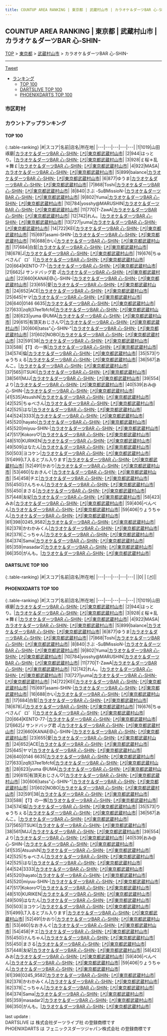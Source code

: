 ```yaml
---
title: COUNTUP AREA RANKING | 東京都 | 武蔵村山市 | カラオケ＆ダーツBAR 心-SHIN-
---
```

## COUNTUP AREA RANKING | 東京都 | 武蔵村山市 | カラオケ＆ダーツBAR 心-SHIN-

[TOP](/darts/rank/) > [東京都](/darts/rank/東京都/) > [武蔵村山市](/darts/rank/東京都/武蔵村山市/) > カラオケ＆ダーツBAR 心-SHIN-

___

<a href="https://twitter.com/share?ref_src=twsrc%5Etfw" data-text="COUNTUP AREA RANKING | 東京都武蔵村山市カラオケ＆ダーツBAR 心-SHIN-" class="twitter-share-button" data-hashtags="DARTSLIVE,PHOENIXDARTS,darts,ダーツ" data-show-count="false">Tweet</a>

* [ランキング](#カウントアップランキング)
    * [TOP 100](#top-100)
    * [DARTSLIVE TOP 100](#dartslive-top-100)
    * [PHOENIXDARTS TOP 100](#phoenixdarts-top-100)

### 市区町村

<ul>

</ul>

### カウントアップランキング

#### TOP 100



{:.table-ranking}
|#|スコア|名前|店名|所在地|
|---|---|---|---|---|
|1|1019|<span class="rank-name-pd">山田　琢磨</span>|<a href="/darts/rank/shops/86642.html">カラオケ＆ダーツBAR 心-SHIN-</a> <a href="https://vs.phoenixdarts.com/jp/shop/shopDetailInfo/s_86642?s_seq=86642">[↗]</a>|<a href="/darts/rank/東京都/武蔵村山市">東京都武蔵村山市</a>|
|2|944|<span class="rank-name-pd">はっとり。</span>|<a href="/darts/rank/shops/86642.html">カラオケ＆ダーツBAR 心-SHIN-</a> <a href="https://vs.phoenixdarts.com/jp/shop/shopDetailInfo/s_86642?s_seq=86642">[↗]</a>|<a href="/darts/rank/東京都/武蔵村山市">東京都武蔵村山市</a>|
|3|928|<span class="rank-name-pd">￡桜＊乱＊舞￡</span>|<a href="/darts/rank/shops/86642.html">カラオケ＆ダーツBAR 心-SHIN-</a> <a href="https://vs.phoenixdarts.com/jp/shop/shopDetailInfo/s_86642?s_seq=86642">[↗]</a>|<a href="/darts/rank/東京都/武蔵村山市">東京都武蔵村山市</a>|
|4|922|<span class="rank-name-pd">MASA</span>|<a href="/darts/rank/shops/86642.html">カラオケ＆ダーツBAR 心-SHIN-</a> <a href="https://vs.phoenixdarts.com/jp/shop/shopDetailInfo/s_86642?s_seq=86642">[↗]</a>|<a href="/darts/rank/東京都/武蔵村山市">東京都武蔵村山市</a>|
|5|899|<span class="rank-name-pd">balance</span>|<a href="/darts/rank/shops/86642.html">カラオケ＆ダーツBAR 心-SHIN-</a> <a href="https://vs.phoenixdarts.com/jp/shop/shopDetailInfo/s_86642?s_seq=86642">[↗]</a>|<a href="/darts/rank/東京都/武蔵村山市">東京都武蔵村山市</a>|
|6|877|<span class="rank-name-pd">ゆうま</span>|<a href="/darts/rank/shops/86642.html">カラオケ＆ダーツBAR 心-SHIN-</a> <a href="https://vs.phoenixdarts.com/jp/shop/shopDetailInfo/s_86642?s_seq=86642">[↗]</a>|<a href="/darts/rank/東京都/武蔵村山市">東京都武蔵村山市</a>|
|7|868|<span class="rank-name-pd">Toshi</span>|<a href="/darts/rank/shops/86642.html">カラオケ＆ダーツBAR 心-SHIN-</a> <a href="https://vs.phoenixdarts.com/jp/shop/shopDetailInfo/s_86642?s_seq=86642">[↗]</a>|<a href="/darts/rank/東京都/武蔵村山市">東京都武蔵村山市</a>|
|8|840|<span class="rank-name-pd">さぶ -SuBMissioN-</span>|<a href="/darts/rank/shops/86642.html">カラオケ＆ダーツBAR 心-SHIN-</a> <a href="https://vs.phoenixdarts.com/jp/shop/shopDetailInfo/s_86642?s_seq=86642">[↗]</a>|<a href="/darts/rank/東京都/武蔵村山市">東京都武蔵村山市</a>|
|9|802|<span class="rank-name-pd">Yuma</span>|<a href="/darts/rank/shops/86642.html">カラオケ＆ダーツBAR 心-SHIN-</a> <a href="https://vs.phoenixdarts.com/jp/shop/shopDetailInfo/s_86642?s_seq=86642">[↗]</a>|<a href="/darts/rank/東京都/武蔵村山市">東京都武蔵村山市</a>|
|10|784|<span class="rank-name-pd">yosshy@MARUSHIN</span>|<a href="/darts/rank/shops/86642.html">カラオケ＆ダーツBAR 心-SHIN-</a> <a href="https://vs.phoenixdarts.com/jp/shop/shopDetailInfo/s_86642?s_seq=86642">[↗]</a>|<a href="/darts/rank/東京都/武蔵村山市">東京都武蔵村山市</a>|
|11|770|<span class="rank-name-pd">T-ZawA</span>|<a href="/darts/rank/shops/86642.html">カラオケ＆ダーツBAR 心-SHIN-</a> <a href="https://vs.phoenixdarts.com/jp/shop/shopDetailInfo/s_86642?s_seq=86642">[↗]</a>|<a href="/darts/rank/東京都/武蔵村山市">東京都武蔵村山市</a>|
|12|742|<span class="rank-name-pd">れん。</span>|<a href="/darts/rank/shops/86642.html">カラオケ＆ダーツBAR 心-SHIN-</a> <a href="https://vs.phoenixdarts.com/jp/shop/shopDetailInfo/s_86642?s_seq=86642">[↗]</a>|<a href="/darts/rank/東京都/武蔵村山市">東京都武蔵村山市</a>|
|13|727|<span class="rank-name-pd">yuma</span>|<a href="/darts/rank/shops/86642.html">カラオケ＆ダーツBAR 心-SHIN-</a> <a href="https://vs.phoenixdarts.com/jp/shop/shopDetailInfo/s_86642?s_seq=86642">[↗]</a>|<a href="/darts/rank/東京都/武蔵村山市">東京都武蔵村山市</a>|
|14|722|<span class="rank-name-pd">KEI</span>|<a href="/darts/rank/shops/86642.html">カラオケ＆ダーツBAR 心-SHIN-</a> <a href="https://vs.phoenixdarts.com/jp/shop/shopDetailInfo/s_86642?s_seq=86642">[↗]</a>|<a href="/darts/rank/東京都/武蔵村山市">東京都武蔵村山市</a>|
|15|697|<span class="rank-name-pd">asami-SHIN-</span>|<a href="/darts/rank/shops/86642.html">カラオケ＆ダーツBAR 心-SHIN-</a> <a href="https://vs.phoenixdarts.com/jp/shop/shopDetailInfo/s_86642?s_seq=86642">[↗]</a>|<a href="/darts/rank/東京都/武蔵村山市">東京都武蔵村山市</a>|
|16|688|<span class="rank-name-pd">かい</span>|<a href="/darts/rank/shops/86642.html">カラオケ＆ダーツBAR 心-SHIN-</a> <a href="https://vs.phoenixdarts.com/jp/shop/shopDetailInfo/s_86642?s_seq=86642">[↗]</a>|<a href="/darts/rank/東京都/武蔵村山市">東京都武蔵村山市</a>|
|17|684|<span class="rank-name-pd">白髭</span>|<a href="/darts/rank/shops/86642.html">カラオケ＆ダーツBAR 心-SHIN-</a> <a href="https://vs.phoenixdarts.com/jp/shop/shopDetailInfo/s_86642?s_seq=86642">[↗]</a>|<a href="/darts/rank/東京都/武蔵村山市">東京都武蔵村山市</a>|
|18|678|<span class="rank-name-pd">J</span>|<a href="/darts/rank/shops/86642.html">カラオケ＆ダーツBAR 心-SHIN-</a> <a href="https://vs.phoenixdarts.com/jp/shop/shopDetailInfo/s_86642?s_seq=86642">[↗]</a>|<a href="/darts/rank/東京都/武蔵村山市">東京都武蔵村山市</a>|
|19|676|<span class="rank-name-pd">ちゅべさん(゜ロ゜)</span>|<a href="/darts/rank/shops/86642.html">カラオケ＆ダーツBAR 心-SHIN-</a> <a href="https://vs.phoenixdarts.com/jp/shop/shopDetailInfo/s_86642?s_seq=86642">[↗]</a>|<a href="/darts/rank/東京都/武蔵村山市">東京都武蔵村山市</a>|
|20|664|<span class="rank-name-pd">KENTO-77-</span>|<a href="/darts/rank/shops/86642.html">カラオケ＆ダーツBAR 心-SHIN-</a> <a href="https://vs.phoenixdarts.com/jp/shop/shopDetailInfo/s_86642?s_seq=86642">[↗]</a>|<a href="/darts/rank/東京都/武蔵村山市">東京都武蔵村山市</a>|
|21|662|<span class="rank-name-pd">J サンドバッグ君 J</span>|<a href="/darts/rank/shops/86642.html">カラオケ＆ダーツBAR 心-SHIN-</a> <a href="https://vs.phoenixdarts.com/jp/shop/shopDetailInfo/s_86642?s_seq=86642">[↗]</a>|<a href="/darts/rank/東京都/武蔵村山市">東京都武蔵村山市</a>|
|22|660|<span class="rank-name-pd">KANAE@心-SHIN-</span>|<a href="/darts/rank/shops/86642.html">カラオケ＆ダーツBAR 心-SHIN-</a> <a href="https://vs.phoenixdarts.com/jp/shop/shopDetailInfo/s_86642?s_seq=86642">[↗]</a>|<a href="/darts/rank/東京都/武蔵村山市">東京都武蔵村山市</a>|
|23|655|<span class="rank-name-pd">愛</span>|<a href="/darts/rank/shops/86642.html">カラオケ＆ダーツBAR 心-SHIN-</a> <a href="https://vs.phoenixdarts.com/jp/shop/shopDetailInfo/s_86642?s_seq=86642">[↗]</a>|<a href="/darts/rank/東京都/武蔵村山市">東京都武蔵村山市</a>|
|24|652|<span class="rank-name-pd">ACE</span>|<a href="/darts/rank/shops/86642.html">カラオケ＆ダーツBAR 心-SHIN-</a> <a href="https://vs.phoenixdarts.com/jp/shop/shopDetailInfo/s_86642?s_seq=86642">[↗]</a>|<a href="/darts/rank/東京都/武蔵村山市">東京都武蔵村山市</a>|
|25|645|<span class="rank-name-pd">ヤマ</span>|<a href="/darts/rank/shops/86642.html">カラオケ＆ダーツBAR 心-SHIN-</a> <a href="https://vs.phoenixdarts.com/jp/shop/shopDetailInfo/s_86642?s_seq=86642">[↗]</a>|<a href="/darts/rank/東京都/武蔵村山市">東京都武蔵村山市</a>|
|26|640|<span class="rank-name-pd">0146 6635</span>|<a href="/darts/rank/shops/86642.html">カラオケ＆ダーツBAR 心-SHIN-</a> <a href="https://vs.phoenixdarts.com/jp/shop/shopDetailInfo/s_86642?s_seq=86642">[↗]</a>|<a href="/darts/rank/東京都/武蔵村山市">東京都武蔵村山市</a>|
|27|633|<span class="rank-name-pd">zq9j37ee1bfcfd</span>|<a href="/darts/rank/shops/86642.html">カラオケ＆ダーツBAR 心-SHIN-</a> <a href="https://vs.phoenixdarts.com/jp/shop/shopDetailInfo/s_86642?s_seq=86642">[↗]</a>|<a href="/darts/rank/東京都/武蔵村山市">東京都武蔵村山市</a>|
|28|623|<span class="rank-name-pd">yuma @UMA</span>|<a href="/darts/rank/shops/86642.html">カラオケ＆ダーツBAR 心-SHIN-</a> <a href="https://vs.phoenixdarts.com/jp/shop/shopDetailInfo/s_86642?s_seq=86642">[↗]</a>|<a href="/darts/rank/東京都/武蔵村山市">東京都武蔵村山市</a>|
|29|615|<span class="rank-name-pd">有頂天おじさん♡</span>|<a href="/darts/rank/shops/86642.html">カラオケ＆ダーツBAR 心-SHIN-</a> <a href="https://vs.phoenixdarts.com/jp/shop/shopDetailInfo/s_86642?s_seq=86642">[↗]</a>|<a href="/darts/rank/東京都/武蔵村山市">東京都武蔵村山市</a>|
|30|606|<span class="rank-name-pd">tatss&quot;心-SHIN-&quot;</span>|<a href="/darts/rank/shops/86642.html">カラオケ＆ダーツBAR 心-SHIN-</a> <a href="https://vs.phoenixdarts.com/jp/shop/shopDetailInfo/s_86642?s_seq=86642">[↗]</a>|<a href="/darts/rank/東京都/武蔵村山市">東京都武蔵村山市</a>|
|31|602|<span class="rank-name-pd">NOBO</span>|<a href="/darts/rank/shops/86642.html">カラオケ＆ダーツBAR 心-SHIN-</a> <a href="https://vs.phoenixdarts.com/jp/shop/shopDetailInfo/s_86642?s_seq=86642">[↗]</a>|<a href="/darts/rank/東京都/武蔵村山市">東京都武蔵村山市</a>|
|32|591|<span class="rank-name-pd">38</span>|<a href="/darts/rank/shops/86642.html">カラオケ＆ダーツBAR 心-SHIN-</a> <a href="https://vs.phoenixdarts.com/jp/shop/shopDetailInfo/s_86642?s_seq=86642">[↗]</a>|<a href="/darts/rank/東京都/武蔵村山市">東京都武蔵村山市</a>|
|33|588|<span class="rank-name-pd">【T】の一族</span>|<a href="/darts/rank/shops/86642.html">カラオケ＆ダーツBAR 心-SHIN-</a> <a href="https://vs.phoenixdarts.com/jp/shop/shopDetailInfo/s_86642?s_seq=86642">[↗]</a>|<a href="/darts/rank/東京都/武蔵村山市">東京都武蔵村山市</a>|
|34|574|<span class="rank-name-pd">倫</span>|<a href="/darts/rank/shops/86642.html">カラオケ＆ダーツBAR 心-SHIN-</a> <a href="https://vs.phoenixdarts.com/jp/shop/shopDetailInfo/s_86642?s_seq=86642">[↗]</a>|<a href="/darts/rank/東京都/武蔵村山市">東京都武蔵村山市</a>|
|35|573|<span class="rank-name-pd">りゅうちぇる</span>|<a href="/darts/rank/shops/86642.html">カラオケ＆ダーツBAR 心-SHIN-</a> <a href="https://vs.phoenixdarts.com/jp/shop/shopDetailInfo/s_86642?s_seq=86642">[↗]</a>|<a href="/darts/rank/東京都/武蔵村山市">東京都武蔵村山市</a>|
|36|567|<span class="rank-name-pd">あんこ。</span>|<a href="/darts/rank/shops/86642.html">カラオケ＆ダーツBAR 心-SHIN-</a> <a href="https://vs.phoenixdarts.com/jp/shop/shopDetailInfo/s_86642?s_seq=86642">[↗]</a>|<a href="/darts/rank/東京都/武蔵村山市">東京都武蔵村山市</a>|
|37|565|<span class="rank-name-pd">ITSUKI</span>|<a href="/darts/rank/shops/86642.html">カラオケ＆ダーツBAR 心-SHIN-</a> <a href="https://vs.phoenixdarts.com/jp/shop/shopDetailInfo/s_86642?s_seq=86642">[↗]</a>|<a href="/darts/rank/東京都/武蔵村山市">東京都武蔵村山市</a>|
|38|561|<span class="rank-name-pd">MJJ</span>|<a href="/darts/rank/shops/86642.html">カラオケ＆ダーツBAR 心-SHIN-</a> <a href="https://vs.phoenixdarts.com/jp/shop/shopDetailInfo/s_86642?s_seq=86642">[↗]</a>|<a href="/darts/rank/東京都/武蔵村山市">東京都武蔵村山市</a>|
|39|554|<span class="rank-name-pd">より</span>|<a href="/darts/rank/shops/86642.html">カラオケ＆ダーツBAR 心-SHIN-</a> <a href="https://vs.phoenixdarts.com/jp/shop/shopDetailInfo/s_86642?s_seq=86642">[↗]</a>|<a href="/darts/rank/東京都/武蔵村山市">東京都武蔵村山市</a>|
|40|539|<span class="rank-name-pd">おみ@心-SHIN-</span>|<a href="/darts/rank/shops/86642.html">カラオケ＆ダーツBAR 心-SHIN-</a> <a href="https://vs.phoenixdarts.com/jp/shop/shopDetailInfo/s_86642?s_seq=86642">[↗]</a>|<a href="/darts/rank/東京都/武蔵村山市">東京都武蔵村山市</a>|
|41|535|<span class="rank-name-pd">AtsushiN</span>|<a href="/darts/rank/shops/86642.html">カラオケ＆ダーツBAR 心-SHIN-</a> <a href="https://vs.phoenixdarts.com/jp/shop/shopDetailInfo/s_86642?s_seq=86642">[↗]</a>|<a href="/darts/rank/東京都/武蔵村山市">東京都武蔵村山市</a>|
|42|525|<span class="rank-name-pd">ちゅべさん</span>|<a href="/darts/rank/shops/86642.html">カラオケ＆ダーツBAR 心-SHIN-</a> <a href="https://vs.phoenixdarts.com/jp/shop/shopDetailInfo/s_86642?s_seq=86642">[↗]</a>|<a href="/darts/rank/東京都/武蔵村山市">東京都武蔵村山市</a>|
|42|525|<span class="rank-name-pd">はな</span>|<a href="/darts/rank/shops/86642.html">カラオケ＆ダーツBAR 心-SHIN-</a> <a href="https://vs.phoenixdarts.com/jp/shop/shopDetailInfo/s_86642?s_seq=86642">[↗]</a>|<a href="/darts/rank/東京都/武蔵村山市">東京都武蔵村山市</a>|
|44|524|<span class="rank-name-pd">3333</span>|<a href="/darts/rank/shops/86642.html">カラオケ＆ダーツBAR 心-SHIN-</a> <a href="https://vs.phoenixdarts.com/jp/shop/shopDetailInfo/s_86642?s_seq=86642">[↗]</a>|<a href="/darts/rank/東京都/武蔵村山市">東京都武蔵村山市</a>|
|45|520|<span class="rank-name-pd">hayato</span>|<a href="/darts/rank/shops/86642.html">カラオケ＆ダーツBAR 心-SHIN-</a> <a href="https://vs.phoenixdarts.com/jp/shop/shopDetailInfo/s_86642?s_seq=86642">[↗]</a>|<a href="/darts/rank/東京都/武蔵村山市">東京都武蔵村山市</a>|
|45|520|<span class="rank-name-pd">miyuu-SHIN-</span>|<a href="/darts/rank/shops/86642.html">カラオケ＆ダーツBAR 心-SHIN-</a> <a href="https://vs.phoenixdarts.com/jp/shop/shopDetailInfo/s_86642?s_seq=86642">[↗]</a>|<a href="/darts/rank/東京都/武蔵村山市">東京都武蔵村山市</a>|
|47|517|<span class="rank-name-pd">Kokoro♡</span>|<a href="/darts/rank/shops/86642.html">カラオケ＆ダーツBAR 心-SHIN-</a> <a href="https://vs.phoenixdarts.com/jp/shop/shopDetailInfo/s_86642?s_seq=86642">[↗]</a>|<a href="/darts/rank/東京都/武蔵村山市">東京都武蔵村山市</a>|
|48|510|<span class="rank-name-pd">KURIKEN</span>|<a href="/darts/rank/shops/86642.html">カラオケ＆ダーツBAR 心-SHIN-</a> <a href="https://vs.phoenixdarts.com/jp/shop/shopDetailInfo/s_86642?s_seq=86642">[↗]</a>|<a href="/darts/rank/東京都/武蔵村山市">東京都武蔵村山市</a>|
|49|509|<span class="rank-name-pd">はなたん</span>|<a href="/darts/rank/shops/86642.html">カラオケ＆ダーツBAR 心-SHIN-</a> <a href="https://vs.phoenixdarts.com/jp/shop/shopDetailInfo/s_86642?s_seq=86642">[↗]</a>|<a href="/darts/rank/東京都/武蔵村山市">東京都武蔵村山市</a>|
|50|503|<span class="rank-name-pd">ヨコケン</span>|<a href="/darts/rank/shops/86642.html">カラオケ＆ダーツBAR 心-SHIN-</a> <a href="https://vs.phoenixdarts.com/jp/shop/shopDetailInfo/s_86642?s_seq=86642">[↗]</a>|<a href="/darts/rank/東京都/武蔵村山市">東京都武蔵村山市</a>|
|51|499|<span class="rank-name-pd">LT入るとブル入ります</span>|<a href="/darts/rank/shops/86642.html">カラオケ＆ダーツBAR 心-SHIN-</a> <a href="https://vs.phoenixdarts.com/jp/shop/shopDetailInfo/s_86642?s_seq=86642">[↗]</a>|<a href="/darts/rank/東京都/武蔵村山市">東京都武蔵村山市</a>|
|52|491|<span class="rank-name-pd">かおり</span>|<a href="/darts/rank/shops/86642.html">カラオケ＆ダーツBAR 心-SHIN-</a> <a href="https://vs.phoenixdarts.com/jp/shop/shopDetailInfo/s_86642?s_seq=86642">[↗]</a>|<a href="/darts/rank/東京都/武蔵村山市">東京都武蔵村山市</a>|
|53|460|<span class="rank-name-pd">なおきんぐ</span>|<a href="/darts/rank/shops/86642.html">カラオケ＆ダーツBAR 心-SHIN-</a> <a href="https://vs.phoenixdarts.com/jp/shop/shopDetailInfo/s_86642?s_seq=86642">[↗]</a>|<a href="/darts/rank/東京都/武蔵村山市">東京都武蔵村山市</a>|
|54|458|<span class="rank-name-pd">チエ</span>|<a href="/darts/rank/shops/86642.html">カラオケ＆ダーツBAR 心-SHIN-</a> <a href="https://vs.phoenixdarts.com/jp/shop/shopDetailInfo/s_86642?s_seq=86642">[↗]</a>|<a href="/darts/rank/東京都/武蔵村山市">東京都武蔵村山市</a>|
|55|450|<span class="rank-name-pd">けんちゃん</span>|<a href="/darts/rank/shops/86642.html">カラオケ＆ダーツBAR 心-SHIN-</a> <a href="https://vs.phoenixdarts.com/jp/shop/shopDetailInfo/s_86642?s_seq=86642">[↗]</a>|<a href="/darts/rank/東京都/武蔵村山市">東京都武蔵村山市</a>|
|55|450|<span class="rank-name-pd">まさる</span>|<a href="/darts/rank/shops/86642.html">カラオケ＆ダーツBAR 心-SHIN-</a> <a href="https://vs.phoenixdarts.com/jp/shop/shopDetailInfo/s_86642?s_seq=86642">[↗]</a>|<a href="/darts/rank/東京都/武蔵村山市">東京都武蔵村山市</a>|
|57|448|<span class="rank-name-pd">友紀</span>|<a href="/darts/rank/shops/86642.html">カラオケ＆ダーツBAR 心-SHIN-</a> <a href="https://vs.phoenixdarts.com/jp/shop/shopDetailInfo/s_86642?s_seq=86642">[↗]</a>|<a href="/darts/rank/東京都/武蔵村山市">東京都武蔵村山市</a>|
|58|423|<span class="rank-name-pd">みお</span>|<a href="/darts/rank/shops/86642.html">カラオケ＆ダーツBAR 心-SHIN-</a> <a href="https://vs.phoenixdarts.com/jp/shop/shopDetailInfo/s_86642?s_seq=86642">[↗]</a>|<a href="/darts/rank/東京都/武蔵村山市">東京都武蔵村山市</a>|
|59|406|<span class="rank-name-pd">べんべん</span>|<a href="/darts/rank/shops/86642.html">カラオケ＆ダーツBAR 心-SHIN-</a> <a href="https://vs.phoenixdarts.com/jp/shop/shopDetailInfo/s_86642?s_seq=86642">[↗]</a>|<a href="/darts/rank/東京都/武蔵村山市">東京都武蔵村山市</a>|
|59|406|<span class="rank-name-pd">りょうちゃん</span>|<a href="/darts/rank/shops/86642.html">カラオケ＆ダーツBAR 心-SHIN-</a> <a href="https://vs.phoenixdarts.com/jp/shop/shopDetailInfo/s_86642?s_seq=86642">[↗]</a>|<a href="/darts/rank/東京都/武蔵村山市">東京都武蔵村山市</a>|
|61|398|<span class="rank-name-pd">0245_9582</span>|<a href="/darts/rank/shops/86642.html">カラオケ＆ダーツBAR 心-SHIN-</a> <a href="https://vs.phoenixdarts.com/jp/shop/shopDetailInfo/s_86642?s_seq=86642">[↗]</a>|<a href="/darts/rank/東京都/武蔵村山市">東京都武蔵村山市</a>|
|62|378|<span class="rank-name-pd">かわかみくん</span>|<a href="/darts/rank/shops/86642.html">カラオケ＆ダーツBAR 心-SHIN-</a> <a href="https://vs.phoenixdarts.com/jp/shop/shopDetailInfo/s_86642?s_seq=86642">[↗]</a>|<a href="/darts/rank/東京都/武蔵村山市">東京都武蔵村山市</a>|
|62|378|<span class="rank-name-pd">こっちゃん</span>|<a href="/darts/rank/shops/86642.html">カラオケ＆ダーツBAR 心-SHIN-</a> <a href="https://vs.phoenixdarts.com/jp/shop/shopDetailInfo/s_86642?s_seq=86642">[↗]</a>|<a href="/darts/rank/東京都/武蔵村山市">東京都武蔵村山市</a>|
|64|374|<span class="rank-name-pd">Sama</span>|<a href="/darts/rank/shops/86642.html">カラオケ＆ダーツBAR 心-SHIN-</a> <a href="https://vs.phoenixdarts.com/jp/shop/shopDetailInfo/s_86642?s_seq=86642">[↗]</a>|<a href="/darts/rank/東京都/武蔵村山市">東京都武蔵村山市</a>|
|65|359|<span class="rank-name-pd">masadar2</span>|<a href="/darts/rank/shops/86642.html">カラオケ＆ダーツBAR 心-SHIN-</a> <a href="https://vs.phoenixdarts.com/jp/shop/shopDetailInfo/s_86642?s_seq=86642">[↗]</a>|<a href="/darts/rank/東京都/武蔵村山市">東京都武蔵村山市</a>|
|66|350|<span class="rank-name-pd">がんも。</span>|<a href="/darts/rank/shops/86642.html">カラオケ＆ダーツBAR 心-SHIN-</a> <a href="https://vs.phoenixdarts.com/jp/shop/shopDetailInfo/s_86642?s_seq=86642">[↗]</a>|<a href="/darts/rank/東京都/武蔵村山市">東京都武蔵村山市</a>|


#### DARTSLIVE TOP 100



{:.table-ranking}
|#|スコア|名前|店名|所在地|
|---|---|---|---|---|
||0|<span class="rank-name-dl"> </span>|<a href="/darts/rank/shops/.html"></a> <a href="">[↗]</a>|<a href="/darts/rank//"></a>|


#### PHOENIXDARTS TOP 100



{:.table-ranking}
|#|スコア|名前|店名|所在地|
|---|---|---|---|---|
|1|1019|<span class="rank-name-pd">山田　琢磨</span>|<a href="/darts/rank/shops/86642.html">カラオケ＆ダーツBAR 心-SHIN-</a> <a href="https://vs.phoenixdarts.com/jp/shop/shopDetailInfo/s_86642?s_seq=86642">[↗]</a>|<a href="/darts/rank/東京都/武蔵村山市">東京都武蔵村山市</a>|
|2|944|<span class="rank-name-pd">はっとり。</span>|<a href="/darts/rank/shops/86642.html">カラオケ＆ダーツBAR 心-SHIN-</a> <a href="https://vs.phoenixdarts.com/jp/shop/shopDetailInfo/s_86642?s_seq=86642">[↗]</a>|<a href="/darts/rank/東京都/武蔵村山市">東京都武蔵村山市</a>|
|3|928|<span class="rank-name-pd">￡桜＊乱＊舞￡</span>|<a href="/darts/rank/shops/86642.html">カラオケ＆ダーツBAR 心-SHIN-</a> <a href="https://vs.phoenixdarts.com/jp/shop/shopDetailInfo/s_86642?s_seq=86642">[↗]</a>|<a href="/darts/rank/東京都/武蔵村山市">東京都武蔵村山市</a>|
|4|922|<span class="rank-name-pd">MASA</span>|<a href="/darts/rank/shops/86642.html">カラオケ＆ダーツBAR 心-SHIN-</a> <a href="https://vs.phoenixdarts.com/jp/shop/shopDetailInfo/s_86642?s_seq=86642">[↗]</a>|<a href="/darts/rank/東京都/武蔵村山市">東京都武蔵村山市</a>|
|5|899|<span class="rank-name-pd">balance</span>|<a href="/darts/rank/shops/86642.html">カラオケ＆ダーツBAR 心-SHIN-</a> <a href="https://vs.phoenixdarts.com/jp/shop/shopDetailInfo/s_86642?s_seq=86642">[↗]</a>|<a href="/darts/rank/東京都/武蔵村山市">東京都武蔵村山市</a>|
|6|877|<span class="rank-name-pd">ゆうま</span>|<a href="/darts/rank/shops/86642.html">カラオケ＆ダーツBAR 心-SHIN-</a> <a href="https://vs.phoenixdarts.com/jp/shop/shopDetailInfo/s_86642?s_seq=86642">[↗]</a>|<a href="/darts/rank/東京都/武蔵村山市">東京都武蔵村山市</a>|
|7|868|<span class="rank-name-pd">Toshi</span>|<a href="/darts/rank/shops/86642.html">カラオケ＆ダーツBAR 心-SHIN-</a> <a href="https://vs.phoenixdarts.com/jp/shop/shopDetailInfo/s_86642?s_seq=86642">[↗]</a>|<a href="/darts/rank/東京都/武蔵村山市">東京都武蔵村山市</a>|
|8|840|<span class="rank-name-pd">さぶ -SuBMissioN-</span>|<a href="/darts/rank/shops/86642.html">カラオケ＆ダーツBAR 心-SHIN-</a> <a href="https://vs.phoenixdarts.com/jp/shop/shopDetailInfo/s_86642?s_seq=86642">[↗]</a>|<a href="/darts/rank/東京都/武蔵村山市">東京都武蔵村山市</a>|
|9|802|<span class="rank-name-pd">Yuma</span>|<a href="/darts/rank/shops/86642.html">カラオケ＆ダーツBAR 心-SHIN-</a> <a href="https://vs.phoenixdarts.com/jp/shop/shopDetailInfo/s_86642?s_seq=86642">[↗]</a>|<a href="/darts/rank/東京都/武蔵村山市">東京都武蔵村山市</a>|
|10|784|<span class="rank-name-pd">yosshy@MARUSHIN</span>|<a href="/darts/rank/shops/86642.html">カラオケ＆ダーツBAR 心-SHIN-</a> <a href="https://vs.phoenixdarts.com/jp/shop/shopDetailInfo/s_86642?s_seq=86642">[↗]</a>|<a href="/darts/rank/東京都/武蔵村山市">東京都武蔵村山市</a>|
|11|770|<span class="rank-name-pd">T-ZawA</span>|<a href="/darts/rank/shops/86642.html">カラオケ＆ダーツBAR 心-SHIN-</a> <a href="https://vs.phoenixdarts.com/jp/shop/shopDetailInfo/s_86642?s_seq=86642">[↗]</a>|<a href="/darts/rank/東京都/武蔵村山市">東京都武蔵村山市</a>|
|12|742|<span class="rank-name-pd">れん。</span>|<a href="/darts/rank/shops/86642.html">カラオケ＆ダーツBAR 心-SHIN-</a> <a href="https://vs.phoenixdarts.com/jp/shop/shopDetailInfo/s_86642?s_seq=86642">[↗]</a>|<a href="/darts/rank/東京都/武蔵村山市">東京都武蔵村山市</a>|
|13|727|<span class="rank-name-pd">yuma</span>|<a href="/darts/rank/shops/86642.html">カラオケ＆ダーツBAR 心-SHIN-</a> <a href="https://vs.phoenixdarts.com/jp/shop/shopDetailInfo/s_86642?s_seq=86642">[↗]</a>|<a href="/darts/rank/東京都/武蔵村山市">東京都武蔵村山市</a>|
|14|722|<span class="rank-name-pd">KEI</span>|<a href="/darts/rank/shops/86642.html">カラオケ＆ダーツBAR 心-SHIN-</a> <a href="https://vs.phoenixdarts.com/jp/shop/shopDetailInfo/s_86642?s_seq=86642">[↗]</a>|<a href="/darts/rank/東京都/武蔵村山市">東京都武蔵村山市</a>|
|15|697|<span class="rank-name-pd">asami-SHIN-</span>|<a href="/darts/rank/shops/86642.html">カラオケ＆ダーツBAR 心-SHIN-</a> <a href="https://vs.phoenixdarts.com/jp/shop/shopDetailInfo/s_86642?s_seq=86642">[↗]</a>|<a href="/darts/rank/東京都/武蔵村山市">東京都武蔵村山市</a>|
|16|688|<span class="rank-name-pd">かい</span>|<a href="/darts/rank/shops/86642.html">カラオケ＆ダーツBAR 心-SHIN-</a> <a href="https://vs.phoenixdarts.com/jp/shop/shopDetailInfo/s_86642?s_seq=86642">[↗]</a>|<a href="/darts/rank/東京都/武蔵村山市">東京都武蔵村山市</a>|
|17|684|<span class="rank-name-pd">白髭</span>|<a href="/darts/rank/shops/86642.html">カラオケ＆ダーツBAR 心-SHIN-</a> <a href="https://vs.phoenixdarts.com/jp/shop/shopDetailInfo/s_86642?s_seq=86642">[↗]</a>|<a href="/darts/rank/東京都/武蔵村山市">東京都武蔵村山市</a>|
|18|678|<span class="rank-name-pd">J</span>|<a href="/darts/rank/shops/86642.html">カラオケ＆ダーツBAR 心-SHIN-</a> <a href="https://vs.phoenixdarts.com/jp/shop/shopDetailInfo/s_86642?s_seq=86642">[↗]</a>|<a href="/darts/rank/東京都/武蔵村山市">東京都武蔵村山市</a>|
|19|676|<span class="rank-name-pd">ちゅべさん(゜ロ゜)</span>|<a href="/darts/rank/shops/86642.html">カラオケ＆ダーツBAR 心-SHIN-</a> <a href="https://vs.phoenixdarts.com/jp/shop/shopDetailInfo/s_86642?s_seq=86642">[↗]</a>|<a href="/darts/rank/東京都/武蔵村山市">東京都武蔵村山市</a>|
|20|664|<span class="rank-name-pd">KENTO-77-</span>|<a href="/darts/rank/shops/86642.html">カラオケ＆ダーツBAR 心-SHIN-</a> <a href="https://vs.phoenixdarts.com/jp/shop/shopDetailInfo/s_86642?s_seq=86642">[↗]</a>|<a href="/darts/rank/東京都/武蔵村山市">東京都武蔵村山市</a>|
|21|662|<span class="rank-name-pd">J サンドバッグ君 J</span>|<a href="/darts/rank/shops/86642.html">カラオケ＆ダーツBAR 心-SHIN-</a> <a href="https://vs.phoenixdarts.com/jp/shop/shopDetailInfo/s_86642?s_seq=86642">[↗]</a>|<a href="/darts/rank/東京都/武蔵村山市">東京都武蔵村山市</a>|
|22|660|<span class="rank-name-pd">KANAE@心-SHIN-</span>|<a href="/darts/rank/shops/86642.html">カラオケ＆ダーツBAR 心-SHIN-</a> <a href="https://vs.phoenixdarts.com/jp/shop/shopDetailInfo/s_86642?s_seq=86642">[↗]</a>|<a href="/darts/rank/東京都/武蔵村山市">東京都武蔵村山市</a>|
|23|655|<span class="rank-name-pd">愛</span>|<a href="/darts/rank/shops/86642.html">カラオケ＆ダーツBAR 心-SHIN-</a> <a href="https://vs.phoenixdarts.com/jp/shop/shopDetailInfo/s_86642?s_seq=86642">[↗]</a>|<a href="/darts/rank/東京都/武蔵村山市">東京都武蔵村山市</a>|
|24|652|<span class="rank-name-pd">ACE</span>|<a href="/darts/rank/shops/86642.html">カラオケ＆ダーツBAR 心-SHIN-</a> <a href="https://vs.phoenixdarts.com/jp/shop/shopDetailInfo/s_86642?s_seq=86642">[↗]</a>|<a href="/darts/rank/東京都/武蔵村山市">東京都武蔵村山市</a>|
|25|645|<span class="rank-name-pd">ヤマ</span>|<a href="/darts/rank/shops/86642.html">カラオケ＆ダーツBAR 心-SHIN-</a> <a href="https://vs.phoenixdarts.com/jp/shop/shopDetailInfo/s_86642?s_seq=86642">[↗]</a>|<a href="/darts/rank/東京都/武蔵村山市">東京都武蔵村山市</a>|
|26|640|<span class="rank-name-pd">0146 6635</span>|<a href="/darts/rank/shops/86642.html">カラオケ＆ダーツBAR 心-SHIN-</a> <a href="https://vs.phoenixdarts.com/jp/shop/shopDetailInfo/s_86642?s_seq=86642">[↗]</a>|<a href="/darts/rank/東京都/武蔵村山市">東京都武蔵村山市</a>|
|27|633|<span class="rank-name-pd">zq9j37ee1bfcfd</span>|<a href="/darts/rank/shops/86642.html">カラオケ＆ダーツBAR 心-SHIN-</a> <a href="https://vs.phoenixdarts.com/jp/shop/shopDetailInfo/s_86642?s_seq=86642">[↗]</a>|<a href="/darts/rank/東京都/武蔵村山市">東京都武蔵村山市</a>|
|28|623|<span class="rank-name-pd">yuma @UMA</span>|<a href="/darts/rank/shops/86642.html">カラオケ＆ダーツBAR 心-SHIN-</a> <a href="https://vs.phoenixdarts.com/jp/shop/shopDetailInfo/s_86642?s_seq=86642">[↗]</a>|<a href="/darts/rank/東京都/武蔵村山市">東京都武蔵村山市</a>|
|29|615|<span class="rank-name-pd">有頂天おじさん♡</span>|<a href="/darts/rank/shops/86642.html">カラオケ＆ダーツBAR 心-SHIN-</a> <a href="https://vs.phoenixdarts.com/jp/shop/shopDetailInfo/s_86642?s_seq=86642">[↗]</a>|<a href="/darts/rank/東京都/武蔵村山市">東京都武蔵村山市</a>|
|30|606|<span class="rank-name-pd">tatss&quot;心-SHIN-&quot;</span>|<a href="/darts/rank/shops/86642.html">カラオケ＆ダーツBAR 心-SHIN-</a> <a href="https://vs.phoenixdarts.com/jp/shop/shopDetailInfo/s_86642?s_seq=86642">[↗]</a>|<a href="/darts/rank/東京都/武蔵村山市">東京都武蔵村山市</a>|
|31|602|<span class="rank-name-pd">NOBO</span>|<a href="/darts/rank/shops/86642.html">カラオケ＆ダーツBAR 心-SHIN-</a> <a href="https://vs.phoenixdarts.com/jp/shop/shopDetailInfo/s_86642?s_seq=86642">[↗]</a>|<a href="/darts/rank/東京都/武蔵村山市">東京都武蔵村山市</a>|
|32|591|<span class="rank-name-pd">38</span>|<a href="/darts/rank/shops/86642.html">カラオケ＆ダーツBAR 心-SHIN-</a> <a href="https://vs.phoenixdarts.com/jp/shop/shopDetailInfo/s_86642?s_seq=86642">[↗]</a>|<a href="/darts/rank/東京都/武蔵村山市">東京都武蔵村山市</a>|
|33|588|<span class="rank-name-pd">【T】の一族</span>|<a href="/darts/rank/shops/86642.html">カラオケ＆ダーツBAR 心-SHIN-</a> <a href="https://vs.phoenixdarts.com/jp/shop/shopDetailInfo/s_86642?s_seq=86642">[↗]</a>|<a href="/darts/rank/東京都/武蔵村山市">東京都武蔵村山市</a>|
|34|574|<span class="rank-name-pd">倫</span>|<a href="/darts/rank/shops/86642.html">カラオケ＆ダーツBAR 心-SHIN-</a> <a href="https://vs.phoenixdarts.com/jp/shop/shopDetailInfo/s_86642?s_seq=86642">[↗]</a>|<a href="/darts/rank/東京都/武蔵村山市">東京都武蔵村山市</a>|
|35|573|<span class="rank-name-pd">りゅうちぇる</span>|<a href="/darts/rank/shops/86642.html">カラオケ＆ダーツBAR 心-SHIN-</a> <a href="https://vs.phoenixdarts.com/jp/shop/shopDetailInfo/s_86642?s_seq=86642">[↗]</a>|<a href="/darts/rank/東京都/武蔵村山市">東京都武蔵村山市</a>|
|36|567|<span class="rank-name-pd">あんこ。</span>|<a href="/darts/rank/shops/86642.html">カラオケ＆ダーツBAR 心-SHIN-</a> <a href="https://vs.phoenixdarts.com/jp/shop/shopDetailInfo/s_86642?s_seq=86642">[↗]</a>|<a href="/darts/rank/東京都/武蔵村山市">東京都武蔵村山市</a>|
|37|565|<span class="rank-name-pd">ITSUKI</span>|<a href="/darts/rank/shops/86642.html">カラオケ＆ダーツBAR 心-SHIN-</a> <a href="https://vs.phoenixdarts.com/jp/shop/shopDetailInfo/s_86642?s_seq=86642">[↗]</a>|<a href="/darts/rank/東京都/武蔵村山市">東京都武蔵村山市</a>|
|38|561|<span class="rank-name-pd">MJJ</span>|<a href="/darts/rank/shops/86642.html">カラオケ＆ダーツBAR 心-SHIN-</a> <a href="https://vs.phoenixdarts.com/jp/shop/shopDetailInfo/s_86642?s_seq=86642">[↗]</a>|<a href="/darts/rank/東京都/武蔵村山市">東京都武蔵村山市</a>|
|39|554|<span class="rank-name-pd">より</span>|<a href="/darts/rank/shops/86642.html">カラオケ＆ダーツBAR 心-SHIN-</a> <a href="https://vs.phoenixdarts.com/jp/shop/shopDetailInfo/s_86642?s_seq=86642">[↗]</a>|<a href="/darts/rank/東京都/武蔵村山市">東京都武蔵村山市</a>|
|40|539|<span class="rank-name-pd">おみ@心-SHIN-</span>|<a href="/darts/rank/shops/86642.html">カラオケ＆ダーツBAR 心-SHIN-</a> <a href="https://vs.phoenixdarts.com/jp/shop/shopDetailInfo/s_86642?s_seq=86642">[↗]</a>|<a href="/darts/rank/東京都/武蔵村山市">東京都武蔵村山市</a>|
|41|535|<span class="rank-name-pd">AtsushiN</span>|<a href="/darts/rank/shops/86642.html">カラオケ＆ダーツBAR 心-SHIN-</a> <a href="https://vs.phoenixdarts.com/jp/shop/shopDetailInfo/s_86642?s_seq=86642">[↗]</a>|<a href="/darts/rank/東京都/武蔵村山市">東京都武蔵村山市</a>|
|42|525|<span class="rank-name-pd">ちゅべさん</span>|<a href="/darts/rank/shops/86642.html">カラオケ＆ダーツBAR 心-SHIN-</a> <a href="https://vs.phoenixdarts.com/jp/shop/shopDetailInfo/s_86642?s_seq=86642">[↗]</a>|<a href="/darts/rank/東京都/武蔵村山市">東京都武蔵村山市</a>|
|42|525|<span class="rank-name-pd">はな</span>|<a href="/darts/rank/shops/86642.html">カラオケ＆ダーツBAR 心-SHIN-</a> <a href="https://vs.phoenixdarts.com/jp/shop/shopDetailInfo/s_86642?s_seq=86642">[↗]</a>|<a href="/darts/rank/東京都/武蔵村山市">東京都武蔵村山市</a>|
|44|524|<span class="rank-name-pd">3333</span>|<a href="/darts/rank/shops/86642.html">カラオケ＆ダーツBAR 心-SHIN-</a> <a href="https://vs.phoenixdarts.com/jp/shop/shopDetailInfo/s_86642?s_seq=86642">[↗]</a>|<a href="/darts/rank/東京都/武蔵村山市">東京都武蔵村山市</a>|
|45|520|<span class="rank-name-pd">hayato</span>|<a href="/darts/rank/shops/86642.html">カラオケ＆ダーツBAR 心-SHIN-</a> <a href="https://vs.phoenixdarts.com/jp/shop/shopDetailInfo/s_86642?s_seq=86642">[↗]</a>|<a href="/darts/rank/東京都/武蔵村山市">東京都武蔵村山市</a>|
|45|520|<span class="rank-name-pd">miyuu-SHIN-</span>|<a href="/darts/rank/shops/86642.html">カラオケ＆ダーツBAR 心-SHIN-</a> <a href="https://vs.phoenixdarts.com/jp/shop/shopDetailInfo/s_86642?s_seq=86642">[↗]</a>|<a href="/darts/rank/東京都/武蔵村山市">東京都武蔵村山市</a>|
|47|517|<span class="rank-name-pd">Kokoro♡</span>|<a href="/darts/rank/shops/86642.html">カラオケ＆ダーツBAR 心-SHIN-</a> <a href="https://vs.phoenixdarts.com/jp/shop/shopDetailInfo/s_86642?s_seq=86642">[↗]</a>|<a href="/darts/rank/東京都/武蔵村山市">東京都武蔵村山市</a>|
|48|510|<span class="rank-name-pd">KURIKEN</span>|<a href="/darts/rank/shops/86642.html">カラオケ＆ダーツBAR 心-SHIN-</a> <a href="https://vs.phoenixdarts.com/jp/shop/shopDetailInfo/s_86642?s_seq=86642">[↗]</a>|<a href="/darts/rank/東京都/武蔵村山市">東京都武蔵村山市</a>|
|49|509|<span class="rank-name-pd">はなたん</span>|<a href="/darts/rank/shops/86642.html">カラオケ＆ダーツBAR 心-SHIN-</a> <a href="https://vs.phoenixdarts.com/jp/shop/shopDetailInfo/s_86642?s_seq=86642">[↗]</a>|<a href="/darts/rank/東京都/武蔵村山市">東京都武蔵村山市</a>|
|50|503|<span class="rank-name-pd">ヨコケン</span>|<a href="/darts/rank/shops/86642.html">カラオケ＆ダーツBAR 心-SHIN-</a> <a href="https://vs.phoenixdarts.com/jp/shop/shopDetailInfo/s_86642?s_seq=86642">[↗]</a>|<a href="/darts/rank/東京都/武蔵村山市">東京都武蔵村山市</a>|
|51|499|<span class="rank-name-pd">LT入るとブル入ります</span>|<a href="/darts/rank/shops/86642.html">カラオケ＆ダーツBAR 心-SHIN-</a> <a href="https://vs.phoenixdarts.com/jp/shop/shopDetailInfo/s_86642?s_seq=86642">[↗]</a>|<a href="/darts/rank/東京都/武蔵村山市">東京都武蔵村山市</a>|
|52|491|<span class="rank-name-pd">かおり</span>|<a href="/darts/rank/shops/86642.html">カラオケ＆ダーツBAR 心-SHIN-</a> <a href="https://vs.phoenixdarts.com/jp/shop/shopDetailInfo/s_86642?s_seq=86642">[↗]</a>|<a href="/darts/rank/東京都/武蔵村山市">東京都武蔵村山市</a>|
|53|460|<span class="rank-name-pd">なおきんぐ</span>|<a href="/darts/rank/shops/86642.html">カラオケ＆ダーツBAR 心-SHIN-</a> <a href="https://vs.phoenixdarts.com/jp/shop/shopDetailInfo/s_86642?s_seq=86642">[↗]</a>|<a href="/darts/rank/東京都/武蔵村山市">東京都武蔵村山市</a>|
|54|458|<span class="rank-name-pd">チエ</span>|<a href="/darts/rank/shops/86642.html">カラオケ＆ダーツBAR 心-SHIN-</a> <a href="https://vs.phoenixdarts.com/jp/shop/shopDetailInfo/s_86642?s_seq=86642">[↗]</a>|<a href="/darts/rank/東京都/武蔵村山市">東京都武蔵村山市</a>|
|55|450|<span class="rank-name-pd">けんちゃん</span>|<a href="/darts/rank/shops/86642.html">カラオケ＆ダーツBAR 心-SHIN-</a> <a href="https://vs.phoenixdarts.com/jp/shop/shopDetailInfo/s_86642?s_seq=86642">[↗]</a>|<a href="/darts/rank/東京都/武蔵村山市">東京都武蔵村山市</a>|
|55|450|<span class="rank-name-pd">まさる</span>|<a href="/darts/rank/shops/86642.html">カラオケ＆ダーツBAR 心-SHIN-</a> <a href="https://vs.phoenixdarts.com/jp/shop/shopDetailInfo/s_86642?s_seq=86642">[↗]</a>|<a href="/darts/rank/東京都/武蔵村山市">東京都武蔵村山市</a>|
|57|448|<span class="rank-name-pd">友紀</span>|<a href="/darts/rank/shops/86642.html">カラオケ＆ダーツBAR 心-SHIN-</a> <a href="https://vs.phoenixdarts.com/jp/shop/shopDetailInfo/s_86642?s_seq=86642">[↗]</a>|<a href="/darts/rank/東京都/武蔵村山市">東京都武蔵村山市</a>|
|58|423|<span class="rank-name-pd">みお</span>|<a href="/darts/rank/shops/86642.html">カラオケ＆ダーツBAR 心-SHIN-</a> <a href="https://vs.phoenixdarts.com/jp/shop/shopDetailInfo/s_86642?s_seq=86642">[↗]</a>|<a href="/darts/rank/東京都/武蔵村山市">東京都武蔵村山市</a>|
|59|406|<span class="rank-name-pd">べんべん</span>|<a href="/darts/rank/shops/86642.html">カラオケ＆ダーツBAR 心-SHIN-</a> <a href="https://vs.phoenixdarts.com/jp/shop/shopDetailInfo/s_86642?s_seq=86642">[↗]</a>|<a href="/darts/rank/東京都/武蔵村山市">東京都武蔵村山市</a>|
|59|406|<span class="rank-name-pd">りょうちゃん</span>|<a href="/darts/rank/shops/86642.html">カラオケ＆ダーツBAR 心-SHIN-</a> <a href="https://vs.phoenixdarts.com/jp/shop/shopDetailInfo/s_86642?s_seq=86642">[↗]</a>|<a href="/darts/rank/東京都/武蔵村山市">東京都武蔵村山市</a>|
|61|398|<span class="rank-name-pd">0245_9582</span>|<a href="/darts/rank/shops/86642.html">カラオケ＆ダーツBAR 心-SHIN-</a> <a href="https://vs.phoenixdarts.com/jp/shop/shopDetailInfo/s_86642?s_seq=86642">[↗]</a>|<a href="/darts/rank/東京都/武蔵村山市">東京都武蔵村山市</a>|
|62|378|<span class="rank-name-pd">かわかみくん</span>|<a href="/darts/rank/shops/86642.html">カラオケ＆ダーツBAR 心-SHIN-</a> <a href="https://vs.phoenixdarts.com/jp/shop/shopDetailInfo/s_86642?s_seq=86642">[↗]</a>|<a href="/darts/rank/東京都/武蔵村山市">東京都武蔵村山市</a>|
|62|378|<span class="rank-name-pd">こっちゃん</span>|<a href="/darts/rank/shops/86642.html">カラオケ＆ダーツBAR 心-SHIN-</a> <a href="https://vs.phoenixdarts.com/jp/shop/shopDetailInfo/s_86642?s_seq=86642">[↗]</a>|<a href="/darts/rank/東京都/武蔵村山市">東京都武蔵村山市</a>|
|64|374|<span class="rank-name-pd">Sama</span>|<a href="/darts/rank/shops/86642.html">カラオケ＆ダーツBAR 心-SHIN-</a> <a href="https://vs.phoenixdarts.com/jp/shop/shopDetailInfo/s_86642?s_seq=86642">[↗]</a>|<a href="/darts/rank/東京都/武蔵村山市">東京都武蔵村山市</a>|
|65|359|<span class="rank-name-pd">masadar2</span>|<a href="/darts/rank/shops/86642.html">カラオケ＆ダーツBAR 心-SHIN-</a> <a href="https://vs.phoenixdarts.com/jp/shop/shopDetailInfo/s_86642?s_seq=86642">[↗]</a>|<a href="/darts/rank/東京都/武蔵村山市">東京都武蔵村山市</a>|
|66|350|<span class="rank-name-pd">がんも。</span>|<a href="/darts/rank/shops/86642.html">カラオケ＆ダーツBAR 心-SHIN-</a> <a href="https://vs.phoenixdarts.com/jp/shop/shopDetailInfo/s_86642?s_seq=86642">[↗]</a>|<a href="/darts/rank/東京都/武蔵村山市">東京都武蔵村山市</a>|


<div class="footer border-top border-gray-light mt-5 pt-3 text-right text-gray">
    last update : <span style="font-weight: italic" id="foot_last_modified"></span><br />
    DARTSLIVE は 株式会社ダーツライブ社 の登録商標です<br />
    PHOENIXDARTS は フェニックスダーツジャパン株式会社 の登録商標です<br />
</div>

<script src="https://cdnjs.cloudflare.com/ajax/libs/jquery.tablesorter/2.31.3/js/jquery.tablesorter.min.js" integrity="sha512-qzgd5cYSZcosqpzpn7zF2ZId8f/8CHmFKZ8j7mU4OUXTNRd5g+ZHBPsgKEwoqxCtdQvExE5LprwwPAgoicguNg==" crossorigin="anonymous" referrerpolicy="no-referrer"></script>
<link rel="stylesheet" href="https://cdnjs.cloudflare.com/ajax/libs/jquery.tablesorter/2.31.3/css/theme.default.min.css" integrity="sha512-wghhOJkjQX0Lh3NSWvNKeZ0ZpNn+SPVXX1Qyc9OCaogADktxrBiBdKGDoqVUOyhStvMBmJQ8ZdMHiR3wuEq8+w==" crossorigin="anonymous" referrerpolicy="no-referrer" />
<script>
$(function() {
    $(".table-ranking").tablesorter({sortList:[[0, 0]]});
    $("#foot_last_modified").text(formatDate(new Date(document.lastModified), 'yyyy-MM-dd HH:mm:ss'));
});
</script>

<script async src="https://platform.twitter.com/widgets.js" charset="utf-8"></script>